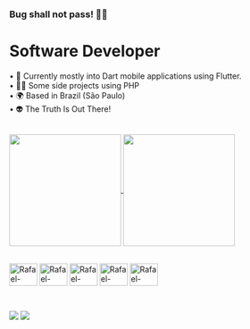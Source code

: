 ### Bug shall not pass! 🧙‍♂️ 

# Software Developer <br />

• 📱 Currently mostly into Dart mobile applications using Flutter. <br />
• 🧑‍💻 Some side projects using PHP <br />
• 🌍 Based in Brazil (São Paulo) <br />
• 👽️ The Truth Is Out There! <br />
<br/>

<a href="https://github.com/anuraghazra/github-readme-stats">
  <img height=200 align="center" src="https://github-readme-stats.vercel.app/api?username=rafaelhaguiar&theme=transparent" />
</a>
<a href="https://github.com/anuraghazra/convoychat">
  <img height=200 align="center" src="https://github-readme-stats.vercel.app/api/top-langs?username=rafaelhaguiar&layout=compact&langs_count=8&card_width=320&theme=transparent" />
</a>
<br/>
<br/>

<p>
  <img align="center" alt="Rafael-Dart" height="40" width="50" src="https://cdn.jsdelivr.net/gh/devicons/devicon/icons/dart/dart-original.svg" />
  <img align="center" alt="Rafael-Flutter" height="40" width="50" src="https://cdn.jsdelivr.net/gh/devicons/devicon/icons/flutter/flutter-plain.svg" />
  <img align="center" alt="Rafael-Sqlite" height="40" width="50" src="https://cdn.jsdelivr.net/gh/devicons/devicon/icons/sqlite/sqlite-original.svg" />
  <img align="center" alt="Rafael-PHP" height="40" width="50" src="https://cdn.jsdelivr.net/gh/devicons/devicon/icons/php/php-original.svg" />
  <img align="center" alt="Rafael-Mysql" height="40" width="50" src="https://cdn.jsdelivr.net/gh/devicons/devicon/icons/mysql/mysql-original.svg" />
</p>
<br/>

<p>
  <a href = "mailto:rafaelhenriqueggt@gmail.com"><img src="https://img.shields.io/badge/-Gmail-%23333?style=for-the-badge&logo=gmail&logoColor=white" target="_blank"></a>
  <a href="https://www.linkedin.com/in/rafael-h-aguiar" target="_blank"><img src="https://img.shields.io/badge/-LinkedIn-%230077B5?style=for-the-badge&logo=linkedin&logoColor=white" target="_blank"></a> 
</p>
